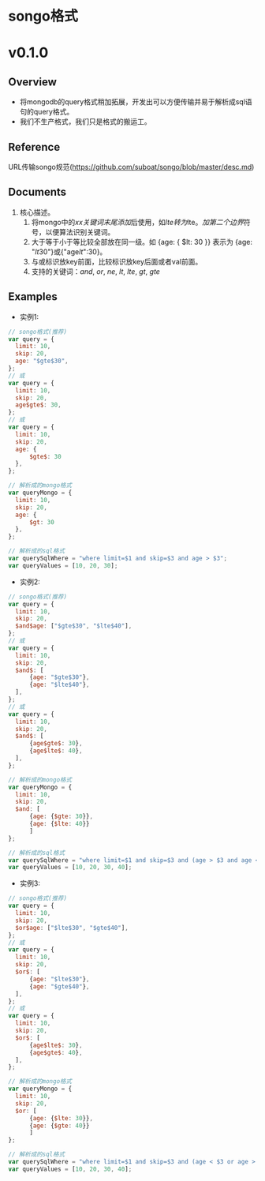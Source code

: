 # songo格式

# v0.1.0

## Overview

* 将mongodb的query格式稍加拓展，开发出可以方便传输并易于解析成sql语句的query格式。
* 我们不生产格式，我们只是格式的搬运工。

## Reference

URL传输songo规范(https://github.com/suboat/songo/blob/master/desc.md)

## Documents

1. 核心描述。
    1. 将mongo中的$xx关键词末尾添加$后使用，如$lte转为$lte$。 加第二个边界$符号，以便算法识别关键词。
    2. 大于等于小于等比较全部放在同一级。如 {age: { $lt: 30 }} 表示为 {age: "$lt$30"}或{"age$lt$":30}。
    3. 与或标识放key前面，比较标识放key后面或者val前面。
    4. 支持的关键词：$and$, $or$, $ne$, $lt$, $lte$, $gt$, $gte$


## Examples

* 实例1:
```javascript
// songo格式(推荐)
var query = {
  limit: 10,
  skip: 20,
  age: "$gte$30",
};
// 或
var query = {
  limit: 10,
  skip: 20,
  age$gte$: 30,
};
// 或
var query = {
  limit: 10,
  skip: 20,
  age: {
      $gte$: 30
  },
};

// 解析成的mongo格式
var queryMongo = {
  limit: 10,
  skip: 20,
  age: {
      $gt: 30
  },
};

// 解析成的sql格式
var querySqlWhere = "where limit=$1 and skip=$3 and age > $3";
var queryValues = [10, 20, 30];
```

* 实例2:
```javascript
// songo格式(推荐)
var query = {
  limit: 10,
  skip: 20,
  $and$age: ["$gte$30", "$lte$40"],
};
// 或
var query = {
  limit: 10,
  skip: 20,
  $and$: [
      {age: "$gte$30"},
      {age: "$lte$40"},
  ],
};
// 或
var query = {
  limit: 10,
  skip: 20,
  $and$: [
      {age$gte$: 30},
      {age$lte$: 40},
  ],
};

// 解析成的mongo格式
var queryMongo = {
  limit: 10,
  skip: 20,
  $and: [
      {age: {$gte: 30}}, 
      {age: {$lte: 40}}
      ]
};

// 解析成的sql格式
var querySqlWhere = "where limit=$1 and skip=$3 and (age > $3 and age < $4)";
var queryValues = [10, 20, 30, 40];
```

* 实例3:
```javascript
// songo格式(推荐)
var query = {
  limit: 10,
  skip: 20,
  $or$age: ["$lte$30", "$gte$40"],
};
// 或
var query = {
  limit: 10,
  skip: 20,
  $or$: [
      {age: "$lte$30"},
      {age: "$gte$40"},
  ],
};
// 或
var query = {
  limit: 10,
  skip: 20,
  $or$: [
      {age$lte$: 30},
      {age$gte$: 40},
  ],
};

// 解析成的mongo格式
var queryMongo = {
  limit: 10,
  skip: 20,
  $or: [
      {age: {$lte: 30}}, 
      {age: {$gte: 40}}
      ]
};

// 解析成的sql格式
var querySqlWhere = "where limit=$1 and skip=$3 and (age < $3 or age > $4)";
var queryValues = [10, 20, 30, 40];
```

